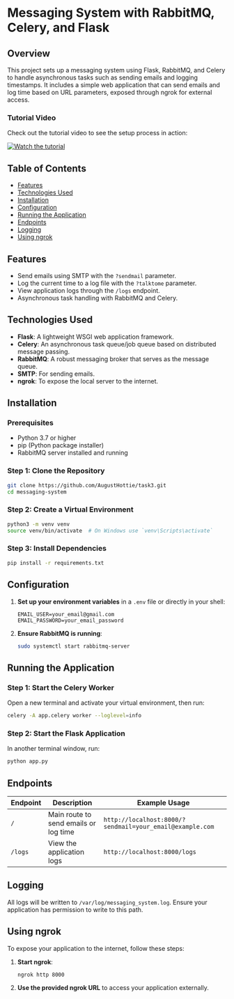 # Messaging System with RabbitMQ, Celery, and Flask

## Overview

This project sets up a messaging system using Flask, RabbitMQ, and Celery to handle asynchronous tasks such as sending emails and logging timestamps. It includes a simple web application that can send emails and log time based on URL parameters, exposed through ngrok for external access.

### Tutorial Video

Check out the tutorial video to see the setup process in action:

[![Watch the tutorial](https://img.youtube.com/vi/YOUR_VIDEO_ID/0.jpg)](https://www.youtube.com/watch?v=YOUR_VIDEO_ID)

## Table of Contents

- [Features](#features)
- [Technologies Used](#technologies-used)
- [Installation](#installation)
- [Configuration](#configuration)
- [Running the Application](#running-the-application)
- [Endpoints](#endpoints)
- [Logging](#logging)
- [Using ngrok](#using-ngrok)

## Features

- Send emails using SMTP with the `?sendmail` parameter.
- Log the current time to a log file with the `?talktome` parameter.
- View application logs through the `/logs` endpoint.
- Asynchronous task handling with RabbitMQ and Celery.

## Technologies Used

- **Flask**: A lightweight WSGI web application framework.
- **Celery**: An asynchronous task queue/job queue based on distributed message passing.
- **RabbitMQ**: A robust messaging broker that serves as the message queue.
- **SMTP**: For sending emails.
- **ngrok**: To expose the local server to the internet.

## Installation

### Prerequisites

- Python 3.7 or higher
- pip (Python package installer)
- RabbitMQ server installed and running

### Step 1: Clone the Repository

```bash
git clone https://github.com/AugustHottie/task3.git
cd messaging-system
```

### Step 2: Create a Virtual Environment

```bash
python3 -m venv venv
source venv/bin/activate  # On Windows use `venv\Scripts\activate`
```

### Step 3: Install Dependencies

```bash
pip install -r requirements.txt
```

## Configuration

1. **Set up your environment variables** in a `.env` file or directly in your shell:

   ```plaintext
   EMAIL_USER=your_email@gmail.com
   EMAIL_PASSWORD=your_email_password
   ```

2. **Ensure RabbitMQ is running**:
   ```bash
   sudo systemctl start rabbitmq-server
   ```

## Running the Application

### Step 1: Start the Celery Worker

Open a new terminal and activate your virtual environment, then run:

```bash
celery -A app.celery worker --loglevel=info
```

### Step 2: Start the Flask Application

In another terminal window, run:

```bash
python app.py
```

## Endpoints

| Endpoint            | Description                                 | Example Usage                     |
|---------------------|---------------------------------------------|------------------------------------|
| `/`                 | Main route to send emails or log time       | `http://localhost:8000/?sendmail=your_email@example.com` |
| `/logs`             | View the application logs                    | `http://localhost:8000/logs`     |

## Logging

All logs will be written to `/var/log/messaging_system.log`. Ensure your application has permission to write to this path.

## Using ngrok

To expose your application to the internet, follow these steps:

1. **Start ngrok**:
   ```bash
   ngrok http 8000
   ```

2. **Use the provided ngrok URL** to access your application externally.
